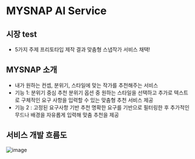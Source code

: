 # MYSNAP AI Service

## 시장 test
- 5가지 주제 프리토타입 제작 결과 맞춤형 스냅작가 서비스 채택!

## MYSNAP 소개
- 내가 원하는 컨셉, 분위기, 스타일에 맞는 작가를 추천해주는 서비스
- 기능 1: 분위기 중심 추천
  분위기 옵션 중 원하는 스타일을 선택하고 추가로 텍스트로 구체적인 요구 사항을 입력할 수 있는 맞춤형 추천 서비스 제공
- 기능 2 : 고정된 요구사항 기반 추천
  명확한 요구를 기반으로 필터링한 후 추가적인 무드나 배경을 자유롭게 입력해 맞춤 추천을 제공

## 서비스 개발 흐름도
![image](https://github.com/user-attachments/assets/6f70efda-0a50-49b8-a821-871aa7d636e0)

